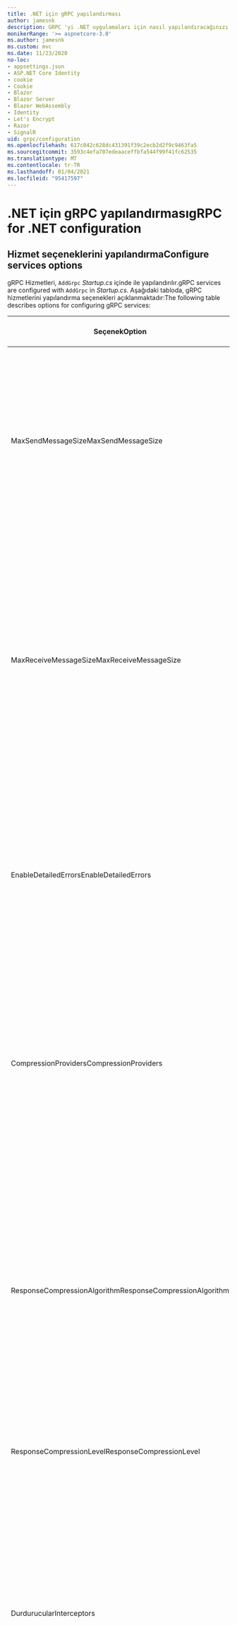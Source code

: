 ```yaml
---
title: .NET için gRPC yapılandırması
author: jamesnk
description: GRPC 'yi .NET uygulamaları için nasıl yapılandıracağınızı öğrenin.
monikerRange: '>= aspnetcore-3.0'
ms.author: jamesnk
ms.custom: mvc
ms.date: 11/23/2020
no-loc:
- appsettings.json
- ASP.NET Core Identity
- cookie
- Cookie
- Blazor
- Blazor Server
- Blazor WebAssembly
- Identity
- Let's Encrypt
- Razor
- SignalR
uid: grpc/configuration
ms.openlocfilehash: 617c042c628dc431391f39c2ecb2d2f9c9463fa5
ms.sourcegitcommit: 3593c4efa707edeaaceffbfa544f99f41fc62535
ms.translationtype: MT
ms.contentlocale: tr-TR
ms.lasthandoff: 01/04/2021
ms.locfileid: "95417597"
---
```

# <a name="grpc-for-net-configuration"></a><span data-ttu-id="01420-103">.NET için gRPC yapılandırması</span><span class="sxs-lookup"><span data-stu-id="01420-103">gRPC for .NET configuration</span></span>

## <a name="configure-services-options"></a><span data-ttu-id="01420-104">Hizmet seçeneklerini yapılandırma</span><span class="sxs-lookup"><span data-stu-id="01420-104">Configure services options</span></span>

<span data-ttu-id="01420-105">gRPC Hizmetleri, `AddGrpc` *Startup.cs* içinde ile yapılandırılır.</span><span class="sxs-lookup"><span data-stu-id="01420-105">gRPC services are configured with `AddGrpc` in *Startup.cs*.</span></span> <span data-ttu-id="01420-106">Aşağıdaki tabloda, gRPC hizmetlerini yapılandırma seçenekleri açıklanmaktadır:</span><span class="sxs-lookup"><span data-stu-id="01420-106">The following table describes options for configuring gRPC services:</span></span>

| <span data-ttu-id="01420-107">Seçenek</span><span class="sxs-lookup"><span data-stu-id="01420-107">Option</span></span> | <span data-ttu-id="01420-108">Varsayılan değer</span><span class="sxs-lookup"><span data-stu-id="01420-108">Default Value</span></span> | <span data-ttu-id="01420-109">Açıklama</span><span class="sxs-lookup"><span data-stu-id="01420-109">Description</span></span> |
| ------ | ------------- | ----------- |
| <span data-ttu-id="01420-110">MaxSendMessageSize</span><span class="sxs-lookup"><span data-stu-id="01420-110">MaxSendMessageSize</span></span> | `null` | <span data-ttu-id="01420-111">Sunucudan gönderilebilecek en büyük ileti boyutu (bayt).</span><span class="sxs-lookup"><span data-stu-id="01420-111">The maximum message size in bytes that can be sent from the server.</span></span> <span data-ttu-id="01420-112">Yapılandırılan en büyük ileti boyutunu aşan bir ileti gönderilmeye çalışılıyor, bir özel durumla sonuçlanır.</span><span class="sxs-lookup"><span data-stu-id="01420-112">Attempting to send a message that exceeds the configured maximum message size results in an exception.</span></span> <span data-ttu-id="01420-113">Olarak ayarlandığında `null` , ileti boyutu sınırsızdır.</span><span class="sxs-lookup"><span data-stu-id="01420-113">When set to `null`, the message size is unlimited.</span></span> |
| <span data-ttu-id="01420-114">MaxReceiveMessageSize</span><span class="sxs-lookup"><span data-stu-id="01420-114">MaxReceiveMessageSize</span></span> | <span data-ttu-id="01420-115">4 MB</span><span class="sxs-lookup"><span data-stu-id="01420-115">4 MB</span></span> | <span data-ttu-id="01420-116">Sunucu tarafından alınabilecek, bayt olarak en büyük ileti boyutu.</span><span class="sxs-lookup"><span data-stu-id="01420-116">The maximum message size in bytes that can be received by the server.</span></span> <span data-ttu-id="01420-117">Sunucu bu sınırı aşan bir ileti alırsa bir özel durum oluşturur.</span><span class="sxs-lookup"><span data-stu-id="01420-117">If the server receives a message that exceeds this limit, it throws an exception.</span></span> <span data-ttu-id="01420-118">Bu değeri artırmak, sunucunun daha büyük iletiler almasına izin verir, ancak bellek tüketimini olumsuz etkileyebilir.</span><span class="sxs-lookup"><span data-stu-id="01420-118">Increasing this value allows the server to receive larger messages, but can negatively impact memory consumption.</span></span> <span data-ttu-id="01420-119">Olarak ayarlandığında `null` , ileti boyutu sınırsızdır.</span><span class="sxs-lookup"><span data-stu-id="01420-119">When set to `null`, the message size is unlimited.</span></span> |
| <span data-ttu-id="01420-120">EnableDetailedErrors</span><span class="sxs-lookup"><span data-stu-id="01420-120">EnableDetailedErrors</span></span> | `false` | <span data-ttu-id="01420-121">İse `true` , bir hizmet yönteminde özel durum oluştuğunda istemcilere ayrıntılı özel durum iletileri döndürülür.</span><span class="sxs-lookup"><span data-stu-id="01420-121">If `true`, detailed exception messages are returned to clients when an exception is thrown in a service method.</span></span> <span data-ttu-id="01420-122">Varsayılan değer: `false`.</span><span class="sxs-lookup"><span data-stu-id="01420-122">The default is `false`.</span></span> <span data-ttu-id="01420-123">`EnableDetailedErrors`İçin ayarı `true` , hassas bilgileri sızdırabilir.</span><span class="sxs-lookup"><span data-stu-id="01420-123">Setting `EnableDetailedErrors` to `true` can leak sensitive information.</span></span> |
| <span data-ttu-id="01420-124">CompressionProviders</span><span class="sxs-lookup"><span data-stu-id="01420-124">CompressionProviders</span></span> | <span data-ttu-id="01420-125">gzip</span><span class="sxs-lookup"><span data-stu-id="01420-125">gzip</span></span> | <span data-ttu-id="01420-126">İletileri sıkıştırmak ve açmak için kullanılan bir sıkıştırma sağlayıcıları koleksiyonu.</span><span class="sxs-lookup"><span data-stu-id="01420-126">A collection of compression providers used to compress and decompress messages.</span></span> <span data-ttu-id="01420-127">Özel sıkıştırma sağlayıcıları oluşturulup koleksiyona eklenebilir.</span><span class="sxs-lookup"><span data-stu-id="01420-127">Custom compression providers can be created and added to the collection.</span></span> <span data-ttu-id="01420-128">Varsayılan yapılandırılmış sağlayıcılar **gzip** sıkıştırmasını destekler.</span><span class="sxs-lookup"><span data-stu-id="01420-128">The default configured providers support **gzip** compression.</span></span> |
| <span data-ttu-id="01420-129"><span style="word-break:normal;word-wrap:normal">ResponseCompressionAlgorithm</span></span><span class="sxs-lookup"><span data-stu-id="01420-129"><span style="word-break:normal;word-wrap:normal">ResponseCompressionAlgorithm</span></span></span> | `null` | <span data-ttu-id="01420-130">Sunucudan gönderilen iletileri sıkıştırmak için kullanılan sıkıştırma algoritması.</span><span class="sxs-lookup"><span data-stu-id="01420-130">The compression algorithm used to compress messages sent from the server.</span></span> <span data-ttu-id="01420-131">Algoritmanın içindeki bir sıkıştırma sağlayıcısıyla eşleşmesi gerekir `CompressionProviders` .</span><span class="sxs-lookup"><span data-stu-id="01420-131">The algorithm must match a compression provider in `CompressionProviders`.</span></span> <span data-ttu-id="01420-132">Bir yanıtı sıkıştırmaya yönelik algoritma için, istemci, **GRPC-Accept-Encoding** üstbilgisine göndererek algoritmayı desteklediğini göstermelidir.</span><span class="sxs-lookup"><span data-stu-id="01420-132">For the algorithm to compress a response, the client must indicate it supports the algorithm by sending it in the **grpc-accept-encoding** header.</span></span> |
| <span data-ttu-id="01420-133">ResponseCompressionLevel</span><span class="sxs-lookup"><span data-stu-id="01420-133">ResponseCompressionLevel</span></span> | `null` | <span data-ttu-id="01420-134">Sunucudan gönderilen iletileri sıkıştırmak için kullanılan sıkıştırma düzeyi.</span><span class="sxs-lookup"><span data-stu-id="01420-134">The compress level used to compress messages sent from the server.</span></span> |
| <span data-ttu-id="01420-135">Durdurucular</span><span class="sxs-lookup"><span data-stu-id="01420-135">Interceptors</span></span> | <span data-ttu-id="01420-136">Hiçbiri</span><span class="sxs-lookup"><span data-stu-id="01420-136">None</span></span> | <span data-ttu-id="01420-137">Her gRPC çağrısıyla çalıştırılan bir dinleyici koleksiyonu.</span><span class="sxs-lookup"><span data-stu-id="01420-137">A collection of interceptors that are run with each gRPC call.</span></span> <span data-ttu-id="01420-138">Yakalayıcılar kayıtlı oldukları sırada çalıştırılır.</span><span class="sxs-lookup"><span data-stu-id="01420-138">Interceptors are run in the order they are registered.</span></span> <span data-ttu-id="01420-139">Küresel olarak yapılandırılan yakalayıcılar, tek bir hizmet için yapılandırmadan önce çalıştırılır.</span><span class="sxs-lookup"><span data-stu-id="01420-139">Globally configured interceptors are run before interceptors configured for a single service.</span></span> <span data-ttu-id="01420-140">GRPC yakalayıcılar hakkında daha fazla bilgi için bkz. [GRPC yakalayıcılar Ile ara yazılım karşılaştırması](xref:grpc/migration#grpc-interceptors-vs-middleware).</span><span class="sxs-lookup"><span data-stu-id="01420-140">For more information about gRPC interceptors, see [gRPC Interceptors vs. Middleware](xref:grpc/migration#grpc-interceptors-vs-middleware).</span></span> |
| <span data-ttu-id="01420-141">Ignoreunknownservices</span><span class="sxs-lookup"><span data-stu-id="01420-141">IgnoreUnknownServices</span></span> | `false` | <span data-ttu-id="01420-142">`true`, Bilinmeyen hizmetlere ve yöntemlere yapılan çağrılar **uygulanmayan** bir durum döndürmez ve istek ASP.NET Core sonraki kayıtlı ara yazılıma geçer.</span><span class="sxs-lookup"><span data-stu-id="01420-142">If `true`, calls to unknown services and methods don't return an **UNIMPLEMENTED** status, and the request passes to the next registered middleware in ASP.NET Core.</span></span> |

<span data-ttu-id="01420-143">Seçenekler, içindeki çağrıya bir seçenek temsilcisi sağlayarak tüm hizmetler için yapılandırılabilir `AddGrpc` `Startup.ConfigureServices` :</span><span class="sxs-lookup"><span data-stu-id="01420-143">Options can be configured for all services by providing an options delegate to the `AddGrpc` call in `Startup.ConfigureServices`:</span></span>

[!code-csharp[](~/grpc/configuration/sample/GrcpService/Startup.cs?name=snippet)]

<span data-ttu-id="01420-144">Tek bir hizmetin seçenekleri ' de belirtilen genel seçenekleri geçersiz kılar `AddGrpc` ve kullanılarak yapılandırılabilir `AddServiceOptions<TService>` :</span><span class="sxs-lookup"><span data-stu-id="01420-144">Options for a single service override the global options provided in `AddGrpc` and can be configured using `AddServiceOptions<TService>`:</span></span>

[!code-csharp[](~/grpc/configuration/sample/GrcpService/Startup2.cs?name=snippet)]

## <a name="configure-client-options"></a><span data-ttu-id="01420-145">İstemci seçeneklerini yapılandırma</span><span class="sxs-lookup"><span data-stu-id="01420-145">Configure client options</span></span>

<span data-ttu-id="01420-146">gRPC istemci yapılandırması üzerinde ayarlanır `GrpcChannelOptions` .</span><span class="sxs-lookup"><span data-stu-id="01420-146">gRPC client configuration is set on `GrpcChannelOptions`.</span></span> <span data-ttu-id="01420-147">Aşağıdaki tabloda, gRPC kanallarını yapılandırma seçenekleri açıklanmaktadır:</span><span class="sxs-lookup"><span data-stu-id="01420-147">The following table describes options for configuring gRPC channels:</span></span>

| <span data-ttu-id="01420-148">Seçenek</span><span class="sxs-lookup"><span data-stu-id="01420-148">Option</span></span> | <span data-ttu-id="01420-149">Varsayılan değer</span><span class="sxs-lookup"><span data-stu-id="01420-149">Default Value</span></span> | <span data-ttu-id="01420-150">Açıklama</span><span class="sxs-lookup"><span data-stu-id="01420-150">Description</span></span> |
| ------ | ------------- | ----------- |
| <span data-ttu-id="01420-151">HttpHandler</span><span class="sxs-lookup"><span data-stu-id="01420-151">HttpHandler</span></span> | <span data-ttu-id="01420-152">Yeni örnek</span><span class="sxs-lookup"><span data-stu-id="01420-152">New instance</span></span> | <span data-ttu-id="01420-153">`HttpMessageHandler`GRPC çağrısı yapmak için kullanılır.</span><span class="sxs-lookup"><span data-stu-id="01420-153">The `HttpMessageHandler` used to make gRPC calls.</span></span> <span data-ttu-id="01420-154">İstemci `HttpClientHandler` , gRPC çağrılarına YÖNELIK http işlem hattına özel bir yapılandırma veya ek işleyiciler ekleme şeklinde ayarlanabilir.</span><span class="sxs-lookup"><span data-stu-id="01420-154">A client can be set to configure a custom `HttpClientHandler` or add additional handlers to the HTTP pipeline for gRPC calls.</span></span> <span data-ttu-id="01420-155">Hayır `HttpMessageHandler` belirtilirse `HttpClientHandler` kanal için otomatik elden çıkarmada yeni bir örnek oluşturulur.</span><span class="sxs-lookup"><span data-stu-id="01420-155">If no `HttpMessageHandler` is specified, a new `HttpClientHandler` instance is created for the channel with automatic disposal.</span></span> |
| <span data-ttu-id="01420-156">HttpClient</span><span class="sxs-lookup"><span data-stu-id="01420-156">HttpClient</span></span> | `null` | <span data-ttu-id="01420-157">`HttpClient`GRPC çağrısı yapmak için kullanılır.</span><span class="sxs-lookup"><span data-stu-id="01420-157">The `HttpClient` used to make gRPC calls.</span></span> <span data-ttu-id="01420-158">Bu ayar, için bir alternatiftir `HttpHandler` .</span><span class="sxs-lookup"><span data-stu-id="01420-158">This setting is an alternative to `HttpHandler`.</span></span> |
| <span data-ttu-id="01420-159">DisposeHttpClient</span><span class="sxs-lookup"><span data-stu-id="01420-159">DisposeHttpClient</span></span> | `false` | <span data-ttu-id="01420-160">`true`Ve bir veya belirtilirse,,,,,,,,,, `HttpMessageHandler` `HttpClient` `HttpHandler` `HttpClient` bırakıldığında `GrpcChannel` ,,,,,,,,,,,,,</span><span class="sxs-lookup"><span data-stu-id="01420-160">If set to `true` and an `HttpMessageHandler` or `HttpClient` is specified, then either the `HttpHandler` or `HttpClient`, respectively, is disposed when the `GrpcChannel` is disposed.</span></span> |
| <span data-ttu-id="01420-161">LoggerFactory</span><span class="sxs-lookup"><span data-stu-id="01420-161">LoggerFactory</span></span> | `null` | <span data-ttu-id="01420-162">`LoggerFactory`İstemci tarafından gRPC çağrıları hakkındaki bilgileri günlüğe kaydetmek için kullanılır.</span><span class="sxs-lookup"><span data-stu-id="01420-162">The `LoggerFactory` used by the client to log information about gRPC calls.</span></span> <span data-ttu-id="01420-163">`LoggerFactory`Örnek, kullanılarak bağımlılık ekleme veya oluşturma öğesinden çözülebilir `LoggerFactory.Create` .</span><span class="sxs-lookup"><span data-stu-id="01420-163">A `LoggerFactory` instance can be resolved from dependency injection or created using `LoggerFactory.Create`.</span></span> <span data-ttu-id="01420-164">Günlüğe kaydetmeyi yapılandırma örnekleri için bkz <xref:grpc/diagnostics#grpc-client-logging> ..</span><span class="sxs-lookup"><span data-stu-id="01420-164">For examples of configuring logging, see <xref:grpc/diagnostics#grpc-client-logging>.</span></span> |
| <span data-ttu-id="01420-165">MaxSendMessageSize</span><span class="sxs-lookup"><span data-stu-id="01420-165">MaxSendMessageSize</span></span> | `null` | <span data-ttu-id="01420-166">İstemciden gönderilebilecek en büyük ileti boyutu (bayt).</span><span class="sxs-lookup"><span data-stu-id="01420-166">The maximum message size in bytes that can be sent from the client.</span></span> <span data-ttu-id="01420-167">Yapılandırılan en büyük ileti boyutunu aşan bir ileti gönderilmeye çalışılıyor, bir özel durumla sonuçlanır.</span><span class="sxs-lookup"><span data-stu-id="01420-167">Attempting to send a message that exceeds the configured maximum message size results in an exception.</span></span> <span data-ttu-id="01420-168">Olarak ayarlandığında `null` , ileti boyutu sınırsızdır.</span><span class="sxs-lookup"><span data-stu-id="01420-168">When set to `null`, the message size is unlimited.</span></span> |
| <span data-ttu-id="01420-169"><span style="word-break:normal;word-wrap:normal">MaxReceiveMessageSize</span></span><span class="sxs-lookup"><span data-stu-id="01420-169"><span style="word-break:normal;word-wrap:normal">MaxReceiveMessageSize</span></span></span> | <span data-ttu-id="01420-170">4 MB</span><span class="sxs-lookup"><span data-stu-id="01420-170">4 MB</span></span> | <span data-ttu-id="01420-171">İstemci tarafından alınabilecek, bayt olarak en büyük ileti boyutu.</span><span class="sxs-lookup"><span data-stu-id="01420-171">The maximum message size in bytes that can be received by the client.</span></span> <span data-ttu-id="01420-172">İstemci bu sınırı aşan bir ileti alırsa bir özel durum oluşturur.</span><span class="sxs-lookup"><span data-stu-id="01420-172">If the client receives a message that exceeds this limit, it throws an exception.</span></span> <span data-ttu-id="01420-173">Bu değeri artırmak, istemcinin daha büyük iletiler almasına izin verir, ancak bellek tüketimini olumsuz etkileyebilir.</span><span class="sxs-lookup"><span data-stu-id="01420-173">Increasing this value allows the client to receive larger messages, but can negatively impact memory consumption.</span></span> <span data-ttu-id="01420-174">Olarak ayarlandığında `null` , ileti boyutu sınırsızdır.</span><span class="sxs-lookup"><span data-stu-id="01420-174">When set to `null`, the message size is unlimited.</span></span> |
| <span data-ttu-id="01420-175">Kimlik bilgileri</span><span class="sxs-lookup"><span data-stu-id="01420-175">Credentials</span></span> | `null` | <span data-ttu-id="01420-176">Bir `ChannelCredentials` örnek.</span><span class="sxs-lookup"><span data-stu-id="01420-176">A `ChannelCredentials` instance.</span></span> <span data-ttu-id="01420-177">Kimlik bilgileri, gRPC çağrılarına kimlik doğrulama meta verileri eklemek için kullanılır.</span><span class="sxs-lookup"><span data-stu-id="01420-177">Credentials are used to add authentication metadata to gRPC calls.</span></span> |
| <span data-ttu-id="01420-178">CompressionProviders</span><span class="sxs-lookup"><span data-stu-id="01420-178">CompressionProviders</span></span> | <span data-ttu-id="01420-179">gzip</span><span class="sxs-lookup"><span data-stu-id="01420-179">gzip</span></span> | <span data-ttu-id="01420-180">İletileri sıkıştırmak ve açmak için kullanılan bir sıkıştırma sağlayıcıları koleksiyonu.</span><span class="sxs-lookup"><span data-stu-id="01420-180">A collection of compression providers used to compress and decompress messages.</span></span> <span data-ttu-id="01420-181">Özel sıkıştırma sağlayıcıları oluşturulup koleksiyona eklenebilir.</span><span class="sxs-lookup"><span data-stu-id="01420-181">Custom compression providers can be created and added to the collection.</span></span> <span data-ttu-id="01420-182">Varsayılan yapılandırılmış sağlayıcılar **gzip** sıkıştırmasını destekler.</span><span class="sxs-lookup"><span data-stu-id="01420-182">The default configured providers support **gzip** compression.</span></span> |
| <span data-ttu-id="01420-183">ThrowOperationCanceledOnCancellation</span><span class="sxs-lookup"><span data-stu-id="01420-183">ThrowOperationCanceledOnCancellation</span></span> | `false` | <span data-ttu-id="01420-184">Olarak ayarlanırsa `true` , istemciler <xref:System.OperationCanceledException> bir çağrı iptal edildiğinde veya son tarihi aşıldığında atar.</span><span class="sxs-lookup"><span data-stu-id="01420-184">If set to `true`, clients throw <xref:System.OperationCanceledException> when a call is canceled or its deadline is exceeded.</span></span> |

<span data-ttu-id="01420-185">Aşağıdaki kod:</span><span class="sxs-lookup"><span data-stu-id="01420-185">The following code:</span></span>

* <span data-ttu-id="01420-186">Kanalda en büyük gönderme ve alma iletisi boyutunu ayarlar.</span><span class="sxs-lookup"><span data-stu-id="01420-186">Sets the maximum send and receive message size on the channel.</span></span>
* <span data-ttu-id="01420-187">İstemci oluşturur.</span><span class="sxs-lookup"><span data-stu-id="01420-187">Creates a client.</span></span>

[!code-csharp[](~/grpc/configuration/sample/Program.cs?name=snippet&highlight=3-8)]

[!INCLUDE[](~/includes/gRPCazure.md)]

## <a name="additional-resources"></a><span data-ttu-id="01420-188">Ek kaynaklar</span><span class="sxs-lookup"><span data-stu-id="01420-188">Additional resources</span></span>

* <xref:grpc/aspnetcore>
* <xref:grpc/client>
* <xref:grpc/diagnostics>
* <xref:tutorials/grpc/grpc-start>
